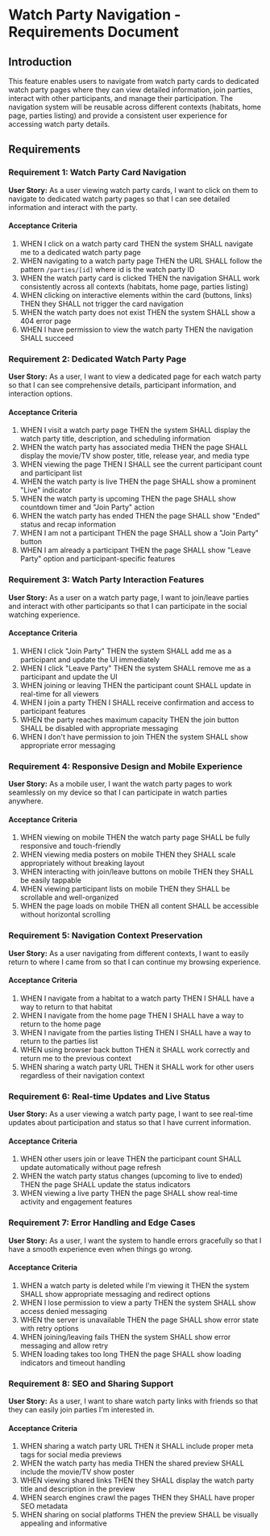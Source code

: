# Watch Party Navigation - Requirements Document

## Introduction

This feature enables users to navigate from watch party cards to dedicated watch party pages where they can view detailed information, join parties, interact with other participants, and manage their participation. The navigation system will be reusable across different contexts (habitats, home page, parties listing) and provide a consistent user experience for accessing watch party details.

## Requirements

### Requirement 1: Watch Party Card Navigation

**User Story:** As a user viewing watch party cards, I want to click on them to navigate to dedicated watch party pages so that I can see detailed information and interact with the party.

#### Acceptance Criteria

1. WHEN I click on a watch party card THEN the system SHALL navigate me to a dedicated watch party page
2. WHEN navigating to a watch party page THEN the URL SHALL follow the pattern `/parties/[id]` where id is the watch party ID
3. WHEN the watch party card is clicked THEN the navigation SHALL work consistently across all contexts (habitats, home page, parties listing)
4. WHEN clicking on interactive elements within the card (buttons, links) THEN they SHALL not trigger the card navigation
5. WHEN the watch party does not exist THEN the system SHALL show a 404 error page
6. WHEN I have permission to view the watch party THEN the navigation SHALL succeed

### Requirement 2: Dedicated Watch Party Page

**User Story:** As a user, I want to view a dedicated page for each watch party so that I can see comprehensive details, participant information, and interaction options.

#### Acceptance Criteria

1. WHEN I visit a watch party page THEN the system SHALL display the watch party title, description, and scheduling information
2. WHEN the watch party has associated media THEN the page SHALL display the movie/TV show poster, title, release year, and media type
3. WHEN viewing the page THEN I SHALL see the current participant count and participant list
4. WHEN the watch party is live THEN the page SHALL show a prominent "Live" indicator
5. WHEN the watch party is upcoming THEN the page SHALL show countdown timer and "Join Party" action
6. WHEN the watch party has ended THEN the page SHALL show "Ended" status and recap information
7. WHEN I am not a participant THEN the page SHALL show a "Join Party" button
8. WHEN I am already a participant THEN the page SHALL show "Leave Party" option and participant-specific features

### Requirement 3: Watch Party Interaction Features

**User Story:** As a user on a watch party page, I want to join/leave parties and interact with other participants so that I can participate in the social watching experience.

#### Acceptance Criteria

1. WHEN I click "Join Party" THEN the system SHALL add me as a participant and update the UI immediately
2. WHEN I click "Leave Party" THEN the system SHALL remove me as a participant and update the UI
3. WHEN joining or leaving THEN the participant count SHALL update in real-time for all viewers
4. WHEN I join a party THEN I SHALL receive confirmation and access to participant features
5. WHEN the party reaches maximum capacity THEN the join button SHALL be disabled with appropriate messaging
6. WHEN I don't have permission to join THEN the system SHALL show appropriate error messaging

### Requirement 4: Responsive Design and Mobile Experience

**User Story:** As a mobile user, I want the watch party pages to work seamlessly on my device so that I can participate in watch parties anywhere.

#### Acceptance Criteria

1. WHEN viewing on mobile THEN the watch party page SHALL be fully responsive and touch-friendly
2. WHEN viewing media posters on mobile THEN they SHALL scale appropriately without breaking layout
3. WHEN interacting with join/leave buttons on mobile THEN they SHALL be easily tappable
4. WHEN viewing participant lists on mobile THEN they SHALL be scrollable and well-organized
5. WHEN the page loads on mobile THEN all content SHALL be accessible without horizontal scrolling

### Requirement 5: Navigation Context Preservation

**User Story:** As a user navigating from different contexts, I want to easily return to where I came from so that I can continue my browsing experience.

#### Acceptance Criteria

1. WHEN I navigate from a habitat to a watch party THEN I SHALL have a way to return to that habitat
2. WHEN I navigate from the home page THEN I SHALL have a way to return to the home page
3. WHEN I navigate from the parties listing THEN I SHALL have a way to return to the parties list
4. WHEN using browser back button THEN it SHALL work correctly and return me to the previous context
5. WHEN sharing a watch party URL THEN it SHALL work for other users regardless of their navigation context

### Requirement 6: Real-time Updates and Live Status

**User Story:** As a user viewing a watch party page, I want to see real-time updates about participation and status so that I have current information.

#### Acceptance Criteria

1. WHEN other users join or leave THEN the participant count SHALL update automatically without page refresh
2. WHEN the watch party status changes (upcoming to live to ended) THEN the page SHALL update the status indicators
3. WHEN viewing a live party THEN the page SHALL show real-time activity and engagement features

### Requirement 7: Error Handling and Edge Cases

**User Story:** As a user, I want the system to handle errors gracefully so that I have a smooth experience even when things go wrong.

#### Acceptance Criteria

1. WHEN a watch party is deleted while I'm viewing it THEN the system SHALL show appropriate messaging and redirect options
2. WHEN I lose permission to view a party THEN the system SHALL show access denied messaging
3. WHEN the server is unavailable THEN the page SHALL show error state with retry options
4. WHEN joining/leaving fails THEN the system SHALL show error messaging and allow retry
5. WHEN loading takes too long THEN the page SHALL show loading indicators and timeout handling

### Requirement 8: SEO and Sharing Support

**User Story:** As a user, I want to share watch party links with friends so that they can easily join parties I'm interested in.

#### Acceptance Criteria

1. WHEN sharing a watch party URL THEN it SHALL include proper meta tags for social media previews
2. WHEN the watch party has media THEN the shared preview SHALL include the movie/TV show poster
3. WHEN viewing shared links THEN they SHALL display the watch party title and description in the preview
4. WHEN search engines crawl the pages THEN they SHALL have proper SEO metadata
5. WHEN sharing on social platforms THEN the preview SHALL be visually appealing and informative
